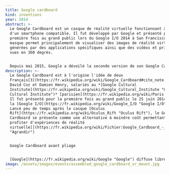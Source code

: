 ```yaml
---
title: Google cardboard
kind: inventions
year: 2014
abstract: >-
  Le Google Cardboard est un casque de réalité virtuelle fonctionnant à l'aide
  d'un smartphone compatible. Il fut développé par Google et présenté pour la
  première fois au grand public lors du Google I/O 2014 à San Francisco1,2. Le
  masque permet principalement de visualiser des images de réalité virtuelle
  générées par des applications spécifiques ainsi que des vidéos et prises de
  vues en 360 degrés.


  Depuis mai 2015, Google a dévoilé la seconde version de son Google Cardboard qui présente notamment l'avantage d'être bien plus facile à monter. Les plans de cette version sont diffusés par Google depuis septembre 2015.
description: >-
  Le Google Cardboard est à l'origine l'idée de deux
  Français[3](https://fr.wikipedia.org/wiki/Google_Cardboard#cite_note-3) :
  David Coz et Damien Henry, salariés au *[Google Cultural
  Institute](https://fr.wikipedia.org/wiki/Google_Cultural_Institute "Google
  Cultural Institute")* [parisien](https://fr.wikipedia.org/wiki/Paris "Paris").
  Il fut présenté pour la première fois au grand public le 25 juin 2014 durant
  la [Google I/O](https://fr.wikipedia.org/wiki/Google_I/O "Google I/O") 2014.
  Lancé peu de temps après le casque [Oculus
  Rift](https://fr.wikipedia.org/wiki/Oculus_Rift "Oculus Rift"), le Google
  Cardboard se présente comme une alternative à moindre coût permettant de
  profiter d'expériences de réalité
  virtuelle[](https://fr.wikipedia.org/wiki/Fichier:Google_Cardboard_-_Fully_unfolded.JPG
  "Agrandir")


  Google Cardboard avant pliage


  [Google](https://fr.wikipedia.org/wiki/Google "Google") diffuse librement les patrons ainsi qu'une notice de création du Google Cardboard sur son site[4](https://fr.wikipedia.org/wiki/Google_Cardboard#cite_note-4). Il est ainsi possible pour tout un chacun de construire son propre Cardboard[](https://fr.wikipedia.org/wiki/Google_Cardboard#cite_note-5). Début 2016, le nouveau responsable de la division réalité virtuelle de Google communique sur les chiffres et annonce que 5 millions de casques basés sur les spécifications du Google Cardboard ont été commercialisés depuis son lancement[6](https://fr.wikipedia.org/wiki/Google_Cardboard#cite_note-6).
image: /assets/images/events/assembled_google_cardboard_vr_mount.jpg
---
```

